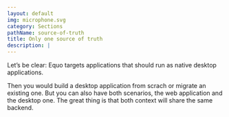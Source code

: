 ```yaml
---
layout: default
img: microphone.svg
category: Sections
pathName: source-of-truth
title: Only one source of truth
description: |
---
```

  Let’s be clear: Equo targets applications that should run as native desktop applications.

  Then you would build a desktop application from scrach or migrate an existing one. But you can also have both scenarios, the web application and the desktop one. The great thing is that both context will share the same backend.
